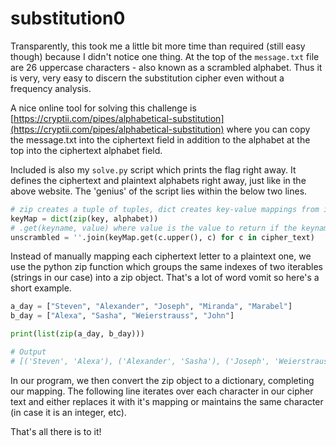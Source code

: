 # substitution0

Transparently, this took me a little bit more time than required (still easy though) because I didn't notice one thing. At the top of the `message.txt` file are 26 uppercase characters - also known as a scrambled alphabet. Thus it is very, very easy to discern the substitution cipher even without a frequency analysis.

A nice online tool for solving this challenge is [https://cryptii.com/pipes/alphabetical-substitution](https://cryptii.com/pipes/alphabetical-substitution) where you can copy the message.txt into the ciphertext field in addition to the alphabet at the top into the ciphertext alphabet field.

Included is also my `solve.py` script which prints the flag right away. It defines the ciphertext and plaintext alphabets right away, just like in the above website. The 'genius' of the script lies within the below two lines.

```python
# zip creates a tuple of tuples, dict creates key-value mappings from it
keyMap = dict(zip(key, alphabet))
# .get(keyname, value) where value is the value to return if the keyname does not exist
unscrambled = ''.join(keyMap.get(c.upper(), c) for c in cipher_text)
```

Instead of manually mapping each ciphertext letter to a plaintext one, we use the python zip function which groups the same indexes of two iterables (strings in our case) into a zip object. That's a lot of word vomit so here's a short example.

```python
a_day = ["Steven", "Alexander", "Joseph", "Miranda", "Marabel"]
b_day = ["Alexa", "Sasha", "Weierstrauss", "John"]

print(list(zip(a_day, b_day)))

# Output
# [('Steven', 'Alexa'), ('Alexander', 'Sasha'), ('Joseph', 'Weierstrauss'), ('Miranda', 'John')]
```

In our program, we then convert the zip object to a dictionary, completing our mapping. The following line iterates over each character in our cipher text and either replaces it with it's mapping or maintains the same character (in case it is an integer, etc).

That's all there is to it!
